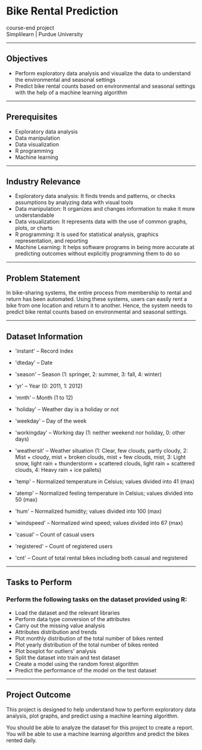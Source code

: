 # Bike Rental Prediction

course-end project  
Simplilearn | Purdue University

---

## Objectives

- Perform exploratory data analysis and visualize the data to understand the environmental and seasonal settings
- Predict bike rental counts based on environmental and seasonal settings with the help of a machine learning algorithm

---

## Prerequisites

- Exploratory data analysis
- Data manipulation
- Data visualization
- R programming
- Machine learning

---

## Industry Relevance

- Exploratory data analysis: It finds trends and patterns, or checks assumptions by analyzing data with visual tools
- Data manipulation: It organizes and changes information to make it more understandable
- Data visualization: It represents data with the use of common graphs, plots, or charts
- R programming: It is used for statistical analysis, graphics representation, and reporting
- Machine Learning: It helps software programs in being more accurate at predicting outcomes without explicitly programming them to do so

---

## Problem Statement

In bike-sharing systems, the entire process from membership to rental and return has been automated. Using these systems, users can easily rent a bike from one location and return it to another. Hence, the system needs to predict bike rental counts based on environmental and seasonal settings.

---

## Dataset Information

- 'instant' – Record index

- 'dteday' – Date

- 'season' – Season (1: springer, 2: summer, 3: fall, 4: winter)

- 'yr' – Year (0: 2011, 1: 2012)

- 'mnth' – Month (1 to 12)

- 'holiday' – Weather day is a holiday or not

- 'weekday' – Day of the week

- 'workingday' – Working day (1: neither weekend nor holiday, 0: other days)

- 'weathersit' – Weather situation (1: Clear, few clouds, partly cloudy, 2: Mist + cloudy, mist + broken clouds, mist + few clouds, mist, 3: Light snow, light rain + thunderstorm + scattered clouds, light rain + scattered clouds, 4: Heavy rain + ice pallets)

- 'temp' – Normalized temperature in Celsius; values divided into 41 (max)

- 'atemp' – Normalized feeling temperature in Celsius; values divided into 50 (max)

- 'hum' – Normalized humidity; values divided into 100 (max)

- 'windspeed' – Normalized wind speed; values divided into 67 (max)

- 'casual' – Count of casual users

- 'registered' – Count of registered users

- 'cnt' – Count of total rental bikes including both casual and registered

---

## Tasks to Perform

### Perform the following tasks on the dataset provided using R:

- Load the dataset and the relevant libraries
- Perform data type conversion of the attributes
- Carry out the missing value analysis
- Attributes distribution and trends
- Plot monthly distribution of the total number of bikes rented
- Plot yearly distribution of the total number of bikes rented
- Plot boxplot for outliers' analysis
- Split the dataset into train and test dataset
- Create a model using the random forest algorithm
- Predict the performance of the model on the test dataset

---

## Project Outcome

This project is designed to help understand how to perform exploratory data analysis, plot graphs, and predict using a machine learning algorithm.

You should be able to analyze the dataset for this project to create a report. You will be able to use a machine learning algorithm and predict the bikes rented daily.


